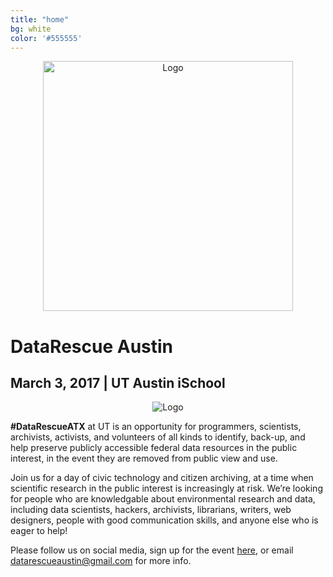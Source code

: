 ```yaml
---
title: "home"
bg: white     
color: '#555555'  
---
```


<div class="row" align="center">
  <img src={{site-url}}"/img/logo-white.jpg" alt="Logo" class="img-responsive" style="height:400px;"/>
</div>

# DataRescue Austin

## March 3, 2017 | UT Austin iSchool

<div class="row" align="center">
  <img src={{site-url}}"/img/ischool-logo.png" alt="Logo" class="img-responsive">
</div>

**\#DataRescueATX** at UT is an opportunity for programmers, scientists, archivists, activists, and volunteers of all kinds to identify, back-up, and help preserve publicly accessible federal data resources in the public interest, in the event they are removed from public view and use. 

Join us for a day of civic technology and citizen archiving, at a time when scientific research in the public interest is increasingly at risk. We’re looking for people who are knowledgable about environmental research and data, including data scientists, hackers, archivists, librarians, writers, web designers, people with good communication skills, and anyone else who is eager to help!

Please follow us on social media, sign up for the event <a href="https://www.eventbrite.com/e/datarescue-austin-at-ut-tickets-32341815240"> here</a>, or email <a href="datarescueaustin@gmail.com">datarescueaustin@gmail.com</a> for more info.
